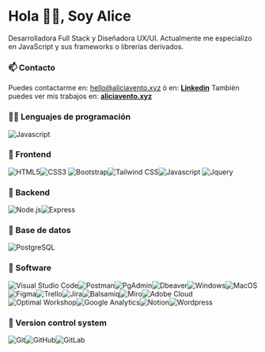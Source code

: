 # **Hola 👋🏻, Soy Alice**
Desarrolladora Full Stack y Diseñadora UX/UI. Actualmente me especializo en JavaScript y sus frameworks o librerías derivados.

### **📫 Contacto**

Puedes contactarme en: hello@aliciavento.xyz
ó en: **[Linkedin](https://www.linkedin.com/in/aliciavento/)**
También puedes ver mis trabajos en: **[aliciavento.xyz](https://www.aliciavento.xyz/es.html)**

### **🧑‍💻 Lenguajes de programación**

![Javascript](https://img.shields.io/badge/Javascript-323330?style=for-the-badge&logo=javascript&logoColor=F7DF1E)

### **🎨 Frontend**

![HTML5](https://img.shields.io/badge/HTML5-E34F26?style=for-the-badge&logo=html5&logoColor=white)![CSS3](https://img.shields.io/badge/CSS3-1572B6?style=for-the-badge&logo=css3&logoColor=white) ![Bootstrap](https://img.shields.io/badge/Bootstrap-563D7C?style=for-the-badge&logo=bootstrap&logoColor=white)![Tailwind CSS](https://img.shields.io/badge/Tailwind_CSS-38B2AC?style=for-the-badge&logo=tailwind-css&logoColor=white)![Javascript](https://img.shields.io/badge/Javascript-323330?style=for-the-badge&logo=javascript&logoColor=F7DF1E) ![Jquery](https://img.shields.io/badge/jQuery-0769AD?style=for-the-badge&logo=jquery&logoColor=white)

### **🔨 Backend**

![Node.js](https://img.shields.io/badge/Node.js-43853D?style=for-the-badge&logo=node.js&logoColor=white)![Express](https://img.shields.io/badge/Express-000000?style=for-the-badge&logo=express&logoColor=white)


### **🔧 Base de datos**

![PostgreSQL](https://img.shields.io/badge/PostgreSQL-336791?style=for-the-badge&logo=postgresql&logoColor=white)


### **📎 Software**

![Visual Studio Code](https://img.shields.io/badge/Visual_Studio_Code-007ACC?style=for-the-badge&logo=visual-studio-code&logoColor=white)![Postman](https://img.shields.io/badge/Postman-FF6C37?style=for-the-badge&logo=postman&logoColor=white)![PgAdmin](https://img.shields.io/badge/PgAdmin-336791?style=for-the-badge&logo=postgresql&logoColor=white)![Dbeaver](https://img.shields.io/badge/Dbeaver-009B76?style=for-the-badge&logo=dbeaver&logoColor=white)![Windows](https://img.shields.io/badge/Windows-0078D6?style=for-the-badge&logo=windows&logoColor=white)![MacOS](https://img.shields.io/badge/macOS-000000?style=for-the-badge&logo=apple&logoColor=white)![Figma](https://img.shields.io/badge/Figma-F24E1E?style=for-the-badge&logo=figma&logoColor=white)![Trello](https://img.shields.io/badge/Trello-0052CC?style=for-the-badge&logo=trello&logoColor=white)![Jira](https://img.shields.io/badge/Jira-0052CC?style=for-the-badge&logo=jira-software&logoColor=white)![Balsamiq](https://img.shields.io/badge/Balsamiq-000000?style=for-the-badge&logo=balsamiq&logoColor=white)![Miro](https://img.shields.io/badge/Miro-050038?style=for-the-badge&logo=miro&logoColor=white)![Adobe Cloud](https://img.shields.io/badge/Adobe_Cloud-FF0000?style=for-the-badge&logo=adobe-cloud&logoColor=white)![Optimal Workshop](https://img.shields.io/badge/Optimal_Workshop-244E96?style=for-the-badge&logo=optimal-workshop&logoColor=white)![Google Analytics](https://img.shields.io/badge/Google_Analytics-E37400?style=for-the-badge&logo=google-analytics&logoColor=white)![Notion](https://img.shields.io/badge/Notion-000000?style=for-the-badge&logo=notion&logoColor=white)![Wordpress](https://img.shields.io/badge/Wordpress-21759B?style=for-the-badge&logo=wordpress&logoColor=white)


### **📝 Version control system**

![Git](https://img.shields.io/badge/Git-F05032?style=for-the-badge&logo=git&logoColor=white)![GitHub](https://img.shields.io/badge/GitHub-181717?style=for-the-badge&logo=github&logoColor=white)![GitLab](https://img.shields.io/badge/GitLab-FCA121?style=for-the-badge&logo=gitlab&logoColor=white)